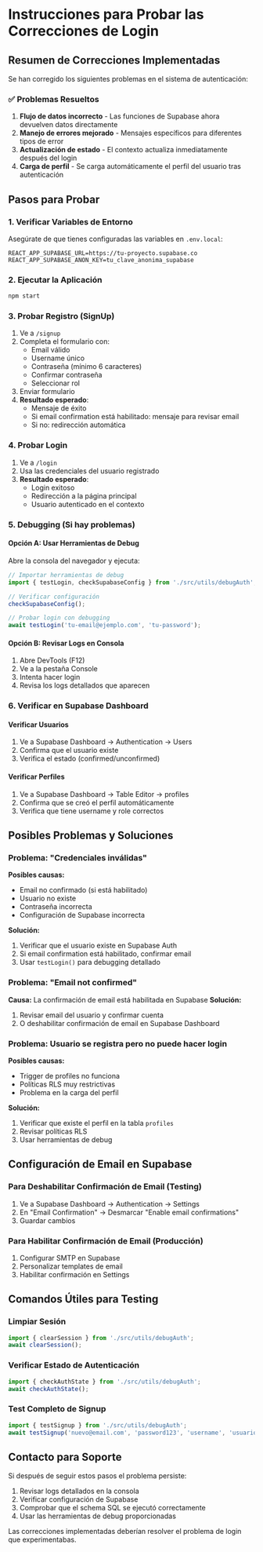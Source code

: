# Instrucciones para Probar las Correcciones de Login

## Resumen de Correcciones Implementadas

Se han corregido los siguientes problemas en el sistema de autenticación:

### ✅ Problemas Resueltos
1. **Flujo de datos incorrecto** - Las funciones de Supabase ahora devuelven datos directamente
2. **Manejo de errores mejorado** - Mensajes específicos para diferentes tipos de error
3. **Actualización de estado** - El contexto actualiza inmediatamente después del login
4. **Carga de perfil** - Se carga automáticamente el perfil del usuario tras autenticación

## Pasos para Probar

### 1. Verificar Variables de Entorno
Asegúrate de que tienes configuradas las variables en `.env.local`:
```env
REACT_APP_SUPABASE_URL=https://tu-proyecto.supabase.co
REACT_APP_SUPABASE_ANON_KEY=tu_clave_anonima_supabase
```

### 2. Ejecutar la Aplicación
```bash
npm start
```

### 3. Probar Registro (SignUp)
1. Ve a `/signup`
2. Completa el formulario con:
   - Email válido
   - Username único
   - Contraseña (mínimo 6 caracteres)
   - Confirmar contraseña
   - Seleccionar rol
3. Enviar formulario
4. **Resultado esperado**: 
   - Mensaje de éxito
   - Si email confirmation está habilitado: mensaje para revisar email
   - Si no: redirección automática

### 4. Probar Login
1. Ve a `/login`
2. Usa las credenciales del usuario registrado
3. **Resultado esperado**: 
   - Login exitoso
   - Redirección a la página principal
   - Usuario autenticado en el contexto

### 5. Debugging (Si hay problemas)

#### Opción A: Usar Herramientas de Debug
Abre la consola del navegador y ejecuta:
```javascript
// Importar herramientas de debug
import { testLogin, checkSupabaseConfig } from './src/utils/debugAuth';

// Verificar configuración
checkSupabaseConfig();

// Probar login con debugging
await testLogin('tu-email@ejemplo.com', 'tu-password');
```

#### Opción B: Revisar Logs en Consola
1. Abre DevTools (F12)
2. Ve a la pestaña Console
3. Intenta hacer login
4. Revisa los logs detallados que aparecen

### 6. Verificar en Supabase Dashboard

#### Verificar Usuarios
1. Ve a Supabase Dashboard → Authentication → Users
2. Confirma que el usuario existe
3. Verifica el estado (confirmed/unconfirmed)

#### Verificar Perfiles
1. Ve a Supabase Dashboard → Table Editor → profiles
2. Confirma que se creó el perfil automáticamente
3. Verifica que tiene username y role correctos

## Posibles Problemas y Soluciones

### Problema: "Credenciales inválidas"
**Posibles causas:**
- Email no confirmado (si está habilitado)
- Usuario no existe
- Contraseña incorrecta
- Configuración de Supabase incorrecta

**Solución:**
1. Verificar que el usuario existe en Supabase Auth
2. Si email confirmation está habilitado, confirmar email
3. Usar `testLogin()` para debugging detallado

### Problema: "Email not confirmed"
**Causa:** La confirmación de email está habilitada en Supabase
**Solución:**
1. Revisar email del usuario y confirmar cuenta
2. O deshabilitar confirmación de email en Supabase Dashboard

### Problema: Usuario se registra pero no puede hacer login
**Posibles causas:**
- Trigger de profiles no funciona
- Políticas RLS muy restrictivas
- Problema en la carga del perfil

**Solución:**
1. Verificar que existe el perfil en la tabla `profiles`
2. Revisar políticas RLS
3. Usar herramientas de debug

## Configuración de Email en Supabase

### Para Deshabilitar Confirmación de Email (Testing)
1. Ve a Supabase Dashboard → Authentication → Settings
2. En "Email Confirmation" → Desmarcar "Enable email confirmations"
3. Guardar cambios

### Para Habilitar Confirmación de Email (Producción)
1. Configurar SMTP en Supabase
2. Personalizar templates de email
3. Habilitar confirmación en Settings

## Comandos Útiles para Testing

### Limpiar Sesión
```javascript
import { clearSession } from './src/utils/debugAuth';
await clearSession();
```

### Verificar Estado de Autenticación
```javascript
import { checkAuthState } from './src/utils/debugAuth';
await checkAuthState();
```

### Test Completo de Signup
```javascript
import { testSignup } from './src/utils/debugAuth';
await testSignup('nuevo@email.com', 'password123', 'username', 'usuario-publico');
```

## Contacto para Soporte

Si después de seguir estos pasos el problema persiste:
1. Revisar logs detallados en la consola
2. Verificar configuración de Supabase
3. Comprobar que el schema SQL se ejecutó correctamente
4. Usar las herramientas de debug proporcionadas

Las correcciones implementadas deberían resolver el problema de login que experimentabas.
